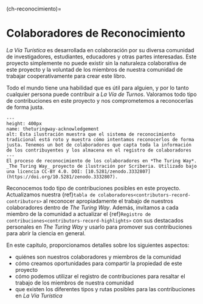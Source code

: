 (ch-reconocimiento)=
# Colaboradores de Reconocimiento

_La Vía Turística_ es desarrollada en colaboración por su diversa comunidad de investigadores, estudiantes, educadores y otras partes interesadas. Este proyecto simplemente no puede existir sin la naturaleza colaborativa de este proyecto y la voluntad de los miembros de nuestra comunidad de trabajar cooperativamente para crear este libro.

Todo el mundo tiene una habilidad que es útil para alguien, y por lo tanto cualquier persona puede contribuir a _La Vía de Turnos_. Valoramos todo tipo de contribuciones en este proyecto y nos comprometemos a reconocerlas de forma justa.

```{figure} ../figures/theturingway-acknowledgement.jpg
---
height: 400px
name: theturingway-acknowledgement
alt: Esta ilustración muestra que el sistema de reconocimiento tradicional está roto y muestra cómo intentamos reconocerlos de forma justa. Tenemos un bot de colaboradores que capta toda la información de los contribuyentes y los almacena en el registro de colaboradores
---
El proceso de reconocimiento de los colaboradores en *The Turing Way*. _The Turing Way_ proyecto de ilustración por Scriberia. Utilizado bajo una licencia CC-BY 4.0. DOI: [10.5281/zenodo.3332807](https://doi.org/10.5281/zenodo.3332807).
```

Reconocemos todo tipo de contribuciones posibles en este proyecto. Actualizamos nuestra {ref}`tabla de colaboradores<contributors-record-contributors>` al reconocer apropiadamente el trabajo de nuestros colaboradores dentro de _The Turing Way_. Además, invitamos a cada miembro de la comunidad a actualizar el {ref}`Registro de contribuciones<contributors-record-highlights>` con sus destacados personales en _The Turing Way_ y usarlo para promover sus contribuciones para abrir la ciencia en general.

En este capítulo, proporcionamos detalles sobre los siguientes aspectos:
- quiénes son nuestros colaboradores y miembros de la comunidad
- cómo creamos oportunidades para compartir la propiedad de este proyecto
- cómo podemos utilizar el registro de contribuciones para resaltar el trabajo de los miembros de nuestra comunidad
- que existen los diferentes tipos y rutas posibles para las contribuciones en _La Vía Turística_
